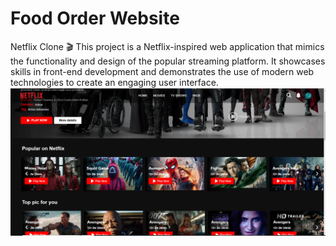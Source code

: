 # Food Order Website
Netflix Clone 🎬
This project is a Netflix-inspired web application that mimics the functionality and design of the popular streaming platform. It showcases skills in front-end development and demonstrates the use of modern web technologies to create an engaging user interface.
![Hero Section](https://github.com/daveEasyCoder/Netflix-Clone/blob/5416645a01dfcbec7cb6e9f8d16967c566abc995/netfl.png)
